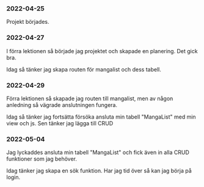 ### 2022-04-25
Projekt börjades.

### 2022-04-27
I förra lektionen så började jag projektet och skapade en planering. Det gick bra.

Idag så tänker jag skapa routen för mangalist och dess tabell.

### 2022-04-29
Förra lektionen så skapade jag routen till mangalist, men av någon anledning så vägrade anslutningen fungera.

Idag så tänker jag fortsätta försöka ansluta min tabell "MangaList" med min view och js. Sen tänker jag lägga till CRUD

### 2022-05-04
Jag lyckaddes ansluta min tabell "MangaList" och fick även in alla CRUD funktioner som jag behöver.

Idag tänker jag skapa en sök funktion. Har jag tid över så kan jag börja på login.
